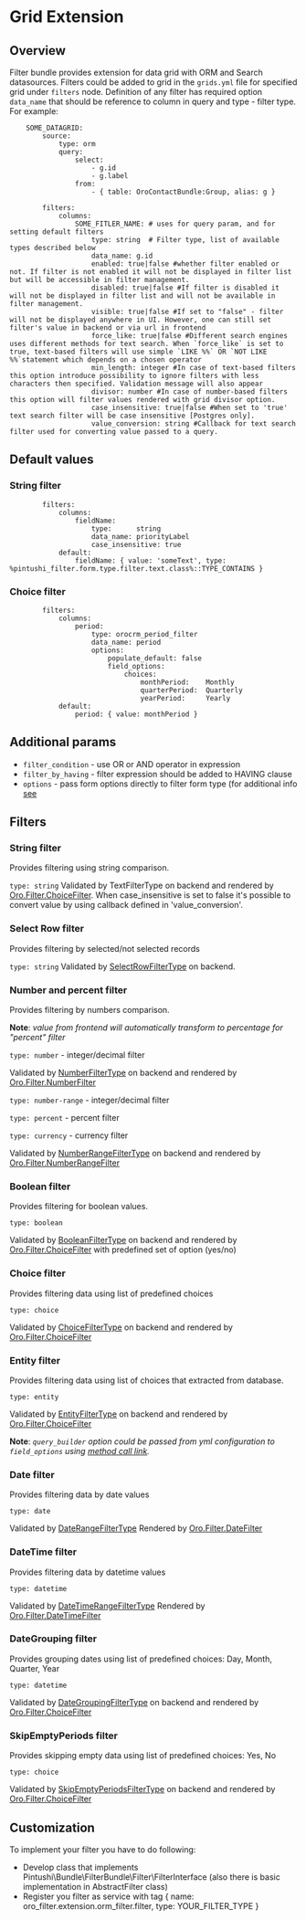 Grid Extension
==============

Overview
--------

Filter bundle provides extension for data grid with ORM and Search datasources.
Filters could be added to grid in the `grids.yml` file for specified grid under `filters` node.
Definition of any filter has required option `data_name` that should be reference to column in query and type - filter type.
For example:

```
    SOME_DATAGRID:
        source:
            type: orm
            query:
                select:
                    - g.id
                    - g.label
                from:
                    - { table: OroContactBundle:Group, alias: g }

        filters:
            columns:
                SOME_FITLER_NAME: # uses for query param, and for setting default filters
                    type: string  # Filter type, list of available types described below
                    data_name: g.id
                    enabled: true|false #whether filter enabled or not. If filter is not enabled it will not be displayed in filter list but will be accessible in filter management.
                    disabled: true|false #If filter is disabled it will not be displayed in filter list and will not be available in filter management.
                    visible: true|false #If set to "false" - filter will not be displayed anywhere in UI. However, one can still set filter's value in backend or via url in frontend
                    force_like: true|false #Different search engines uses different methods for text search. When `force_like` is set to true, text-based filters will use simple `LIKE %%` OR `NOT LIKE %%`statement which depends on a chosen operator
                    min_length: integer #In case of text-based filters this option introduce possibility to ignore filters with less characters then specified. Validation message will also appear
                    divisor: number #In case of number-based filters this option will filter values rendered with grid divisor option.
                    case_insensitive: true|false #When set to 'true' text search filter will be case insensitive [Postgres only].
                    value_conversion: string #Callback for text search filter used for converting value passed to a query.

```

## Default values

### String filter

```
        filters:
            columns:
                fieldName:
                    type:      string
                    data_name: priorityLabel
                    case_insensitive: true
            default:
                fieldName: { value: 'someText', type: %pintushi_filter.form.type.filter.text.class%::TYPE_CONTAINS }
```

### Choice filter

```
        filters:
            columns:
                period:
                    type: orocrm_period_filter
                    data_name: period
                    options:
                        populate_default: false
                        field_options:
                            choices:
                                monthPeriod:    Monthly
                                quarterPeriod:  Quarterly
                                yearPeriod:     Yearly
            default:
                period: { value: monthPeriod }
```

## Additional params

 - `filter_condition` - use OR or AND operator in expression
 - `filter_by_having` - filter expression should be added to HAVING clause
 - `options` - pass form options directly to filter form type (for additional info [see](./filter_form_types.md)

Filters
-------

### String filter

Provides filtering using string comparison.

`type: string`
Validated by TextFilterType on backend and rendered by [Oro.Filter.ChoiceFilter](./javascript_widgets.md#orofilterchoicefilter).  When case_insensitive is set to false it's possible to convert value by using callback defined in 'value_conversion'. 

### Select Row filter

Provides filtering by selected/not selected records

`type: string`
Validated by [SelectRowFilterType](./filter_form_types.md#pintushi_filter_selectrow) on backend.

### Number and percent filter

Provides filtering by numbers comparison.

**Note**: _value from frontend will automatically transform to percentage for "percent" filter_

`type: number` - integer/decimal filter

Validated by [NumberFilterType](./filter_form_types.md#pintushi_filter_number_filter-form-type) on backend
and rendered by [Oro.Filter.NumberFilter](./javascript_widgets.md#orofilternumberfilter)

`type: number-range` - integer/decimal filter

`type: percent` - percent filter

`type: currency` - currency filter

Validated by [NumberRangeFilterType](./filter_form_types.md#pintushi_filter_number_range_filter-form-type) on backend
and rendered by [Oro.Filter.NumberRangeFilter](./javascript_widgets.md#orofilternumberrangefilter)

### Boolean filter

Provides filtering for boolean values.

`type: boolean`

Validated by [BooleanFilterType](./filter_form_types.md#pintushi_filter_boolean_filter-form-type) on backend
and rendered by [Oro.Filter.ChoiceFilter](./javascript_widgets.md#orofilterchoicefilter) with predefined set of option (yes/no)

### Choice filter

Provides filtering data using list of predefined choices

`type: choice`

Validated by [ChoiceFilterType](./filter_form_types.md#pintushi_filter_choice_filter-form-type) on backend
and rendered by [Oro.Filter.ChoiceFilter](./javascript_widgets.md#orofilterchoicefilter)

### Entity filter

Provides filtering data using list of choices that extracted from database.

`type: entity`

Validated by [EntityFilterType](./filter_form_types.md#pintushi_filter_entity_filter-form-type) on backend
and rendered by [Oro.Filter.ChoiceFilter](./javascript_widgets.md#orofilterchoicefilter)

**Note**: _`query_builder` option could be passed from yml configuration to `field_options` using [method call link](./../../link.md)._

### Date filter

Provides filtering data by date values

`type: date`

Validated by [DateRangeFilterType](./filter_form_types.md#pintushi_filter_date_range_filter-form-type)
Rendered by [Oro.Filter.DateFilter](./javascript_widgets.md#orofilterdatefilter)

### DateTime filter

Provides filtering data by datetime values

`type: datetime`

Validated by [DateTimeRangeFilterType](./filter_form_types.md#pintushi_filter_datetime_range_filter-form-type)
Rendered by [Oro.Filter.DateTimeFilter](./javascript_widgets.md#orofilterdatetimefilter)

### DateGrouping filter

Provides grouping dates using list of predefined choices: Day, Month, Quarter, Year

`type: datetime`

Validated by [DateGroupingFilterType](./filter_form_types.md#pintushi_filter_dage_grouping_filter-form-type) on backend
and rendered by [Oro.Filter.ChoiceFilter](./javascript_widgets.md#orofilterdategroupingfilter)

### SkipEmptyPeriods filter

Provides skipping empty data using list of predefined choices: Yes, No

`type: choice`

Validated by [SkipEmptyPeriodsFilterType](./filter_form_types.md#pintushi_filter_skip_empty_periods_filter-form-type) on backend
and rendered by [Oro.Filter.ChoiceFilter](./javascript_widgets.md#orofilterskipemptyperiodsfilter)

Customization
-------------
To implement your filter you have to do following:

 - Develop class that implements Pintushi\Bundle\FilterBundle\Filter\FilterInterface (also there is basic implementation in AbstractFilter class)
 - Register you filter as service with tag { name: oro\_filter.extension.orm\_filter.filter, type: YOUR\_FILTER\_TYPE }
